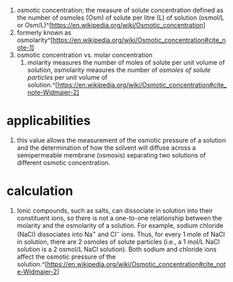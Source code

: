 1. osmotic concentration; the measure of solute concentration defined as the number of osmoles (Osm) of solute per litre (L) of solution (osmol/L or Osm/L)^[https://en.wikipedia.org/wiki/Osmotic_concentration]
2. formerly known as osmolarity^[https://en.wikipedia.org/wiki/Osmotic_concentration#cite_note-1]
3. osmotic concentration vs. molar concentration
	1. molarity measures the number of moles of solute per unit volume of solution, osmolarity measures the number of *osmoles of solute particles* per unit volume of solution.^[https://en.wikipedia.org/wiki/Osmotic_concentration#cite_note-Widmaier-2]

# applicabilities
1. this value allows the measurement of the osmotic pressure of a solution and the determination of how the solvent will diffuse across a semipermeable membrane (osmosis) separating two solutions of different osmotic concentration.

# calculation
1. Ionic compounds, such as salts, can dissociate in solution into their constituent ions, so there is not a one-to-one relationship between the molarity and the osmolarity of a solution. For example, sodium chloride (NaCl) dissociates into Na<sup>+</sup> and Cl<sup>−</sup> ions. Thus, for every 1 mole of NaCl in solution, there are 2 osmoles of solute particles (i.e., a 1 mol/L NaCl solution is a 2 osmol/L NaCl solution). Both sodium and chloride ions affect the osmotic pressure of the solution.^[https://en.wikipedia.org/wiki/Osmotic_concentration#cite_note-Widmaier-2]